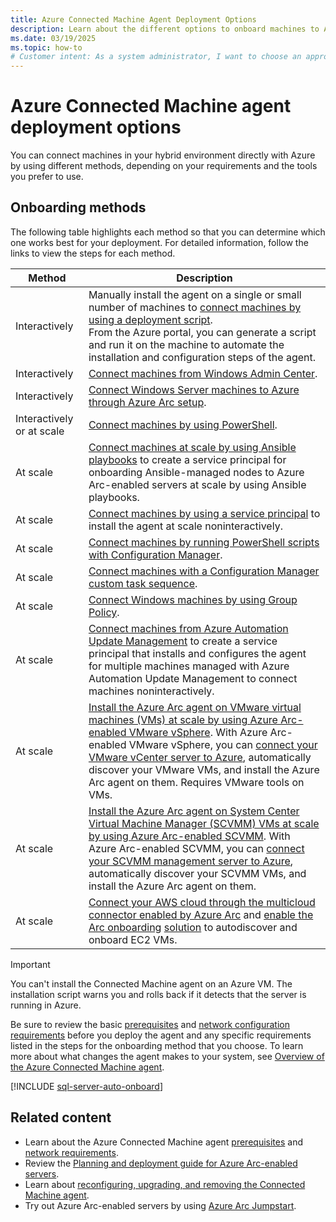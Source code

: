 ```yaml
---
title: Azure Connected Machine Agent Deployment Options
description: Learn about the different options to onboard machines to Azure Arc-enabled servers.
ms.date: 03/19/2025
ms.topic: how-to 
# Customer intent: As a system administrator, I want to choose an appropriate onboarding method for the Connected Machine agent so that I can effectively connect my hybrid machines to Azure for management and monitoring.
---
```


# Azure Connected Machine agent deployment options

You can connect machines in your hybrid environment directly with Azure by using different methods, depending on your requirements and the tools you prefer to use.

## Onboarding methods

The following table highlights each method so that you can determine which one works best for your deployment. For detailed information, follow the links to view the steps for each method.

| Method | Description |
|--------|-------------|
| Interactively | Manually install the agent on a single or small number of machines to [connect machines by using a deployment script](onboard-portal.md).<br> From the Azure portal, you can generate a script and run it on the machine to automate the installation and configuration steps of the agent.|
| Interactively | [Connect machines from Windows Admin Center](onboard-windows-admin-center.md). |
| Interactively | [Connect Windows Server machines to Azure through Azure Arc setup](onboard-windows-server.md). |
| Interactively or at scale | [Connect machines by using PowerShell](onboard-powershell.md). |
| At scale | [Connect machines at scale by using Ansible playbooks](onboard-ansible-playbooks.md) to create a service principal for onboarding Ansible-managed nodes to Azure Arc-enabled servers at scale by using Ansible playbooks. |
| At scale | [Connect machines by using a service principal](onboard-service-principal.md) to install the agent at scale noninteractively.|
| At scale | [Connect machines by running PowerShell scripts with Configuration Manager](onboard-configuration-manager-powershell.md).|
| At scale | [Connect machines with a Configuration Manager custom task sequence](onboard-configuration-manager-custom-task.md).|
| At scale | [Connect Windows machines by using Group Policy](onboard-group-policy-powershell.md).|
| At scale | [Connect machines from Azure Automation Update Management](onboard-update-management-machines.md) to create a service principal that installs and configures the agent for multiple machines managed with Azure Automation Update Management to connect machines noninteractively. |
| At scale | [Install the Azure Arc agent on VMware virtual machines (VMs) at scale by using Azure Arc-enabled VMware vSphere](../vmware-vsphere/enable-guest-management-at-scale.md). With Azure Arc-enabled VMware vSphere, you can [connect your VMware vCenter server to Azure](../vmware-vsphere/quick-start-connect-vcenter-to-arc-using-script.md), automatically discover your VMware VMs, and install the Azure Arc agent on them. Requires VMware tools on VMs.|
| At scale | [Install the Azure Arc agent on System Center Virtual Machine Manager (SCVMM) VMs at scale by using Azure Arc-enabled SCVMM](../system-center-virtual-machine-manager/enable-guest-management-at-scale.md). With Azure Arc-enabled SCVMM, you can [connect your SCVMM management server to Azure](../system-center-virtual-machine-manager/quickstart-connect-system-center-virtual-machine-manager-to-arc.md), automatically discover your SCVMM VMs, and install the Azure Arc agent on them. |
| At scale | [Connect your AWS cloud through the multicloud connector enabled by Azure Arc](../multicloud-connector/connect-to-aws.md) and [enable the ](../multicloud-connector/onboard-multicloud-vms-arc.md) [Arc onboarding](../multicloud-connector/onboard-multicloud-vms-arc.md) [solution](../multicloud-connector/onboard-multicloud-vms-arc.md) to autodiscover and onboard EC2 VMs. |

> [!IMPORTANT]
> You can't install the Connected Machine agent on an Azure VM. The installation script warns you and rolls back if it detects that the server is running in Azure.

Be sure to review the basic [prerequisites](prerequisites.md) and [network configuration requirements](network-requirements.md) before you deploy the agent and any specific requirements listed in the steps for the onboarding method that you choose. To learn more about what changes the agent makes to your system, see [Overview of the Azure Connected Machine agent](agent-overview.md).

[!INCLUDE [sql-server-auto-onboard](includes/sql-server-auto-onboard.md)]

## Related content

* Learn about the Azure Connected Machine agent [prerequisites](prerequisites.md) and [network requirements](network-requirements.md).
* Review the [Planning and deployment guide for Azure Arc-enabled servers](plan-at-scale-deployment.md).
* Learn about [reconfiguring, upgrading, and removing the Connected Machine agent](manage-agent.md).
* Try out Azure Arc-enabled servers by using [Azure Arc Jumpstart](https://azurearcjumpstart.com/azure_arc_jumpstart/azure_arc_servers).
